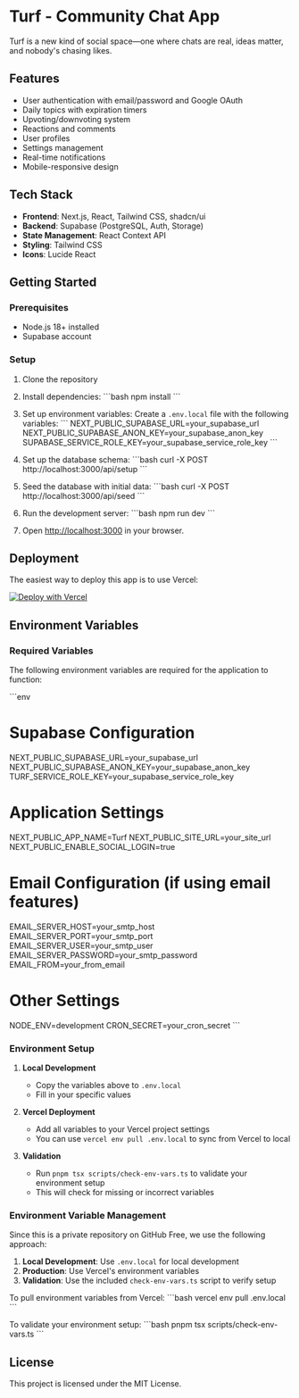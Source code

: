 # Turf - Community Chat App

Turf is a new kind of social space—one where chats are real, ideas matter, and nobody's chasing likes.

## Features

- User authentication with email/password and Google OAuth
- Daily topics with expiration timers
- Upvoting/downvoting system
- Reactions and comments
- User profiles
- Settings management
- Real-time notifications
- Mobile-responsive design

## Tech Stack

- **Frontend**: Next.js, React, Tailwind CSS, shadcn/ui
- **Backend**: Supabase (PostgreSQL, Auth, Storage)
- **State Management**: React Context API
- **Styling**: Tailwind CSS
- **Icons**: Lucide React

## Getting Started

### Prerequisites

- Node.js 18+ installed
- Supabase account

### Setup

1. Clone the repository
2. Install dependencies:
   \`\`\`bash
   npm install
   \`\`\`
3. Set up environment variables:
   Create a `.env.local` file with the following variables:
   \`\`\`
   NEXT_PUBLIC_SUPABASE_URL=your_supabase_url
   NEXT_PUBLIC_SUPABASE_ANON_KEY=your_supabase_anon_key
   SUPABASE_SERVICE_ROLE_KEY=your_supabase_service_role_key
   \`\`\`

4. Set up the database schema:
   \`\`\`bash
   curl -X POST http://localhost:3000/api/setup
   \`\`\`

5. Seed the database with initial data:
   \`\`\`bash
   curl -X POST http://localhost:3000/api/seed
   \`\`\`

6. Run the development server:
   \`\`\`bash
   npm run dev
   \`\`\`

7. Open [http://localhost:3000](http://localhost:3000) in your browser.

## Deployment

The easiest way to deploy this app is to use Vercel:

[![Deploy with Vercel](https://vercel.com/button)](https://vercel.com/new/clone?repository-url=https%3A%2F%2Fgithub.com%2Fyourusername%2Fturf)

## Environment Variables

### Required Variables

The following environment variables are required for the application to function:

\`\`\`env
# Supabase Configuration
NEXT_PUBLIC_SUPABASE_URL=your_supabase_url
NEXT_PUBLIC_SUPABASE_ANON_KEY=your_supabase_anon_key
TURF_SERVICE_ROLE_KEY=your_supabase_service_role_key

# Application Settings
NEXT_PUBLIC_APP_NAME=Turf
NEXT_PUBLIC_SITE_URL=your_site_url
NEXT_PUBLIC_ENABLE_SOCIAL_LOGIN=true

# Email Configuration (if using email features)
EMAIL_SERVER_HOST=your_smtp_host
EMAIL_SERVER_PORT=your_smtp_port
EMAIL_SERVER_USER=your_smtp_user
EMAIL_SERVER_PASSWORD=your_smtp_password
EMAIL_FROM=your_from_email

# Other Settings
NODE_ENV=development
CRON_SECRET=your_cron_secret
\`\`\`

### Environment Setup

1. **Local Development**
   - Copy the variables above to `.env.local`
   - Fill in your specific values

2. **Vercel Deployment**
   - Add all variables to your Vercel project settings
   - You can use `vercel env pull .env.local` to sync from Vercel to local

3. **Validation**
   - Run `pnpm tsx scripts/check-env-vars.ts` to validate your environment setup
   - This will check for missing or incorrect variables

### Environment Variable Management

Since this is a private repository on GitHub Free, we use the following approach:

1. **Local Development**: Use `.env.local` for local development
2. **Production**: Use Vercel's environment variables
3. **Validation**: Use the included `check-env-vars.ts` script to verify setup

To pull environment variables from Vercel:
\`\`\`bash
vercel env pull .env.local
\`\`\`

To validate your environment setup:
\`\`\`bash
pnpm tsx scripts/check-env-vars.ts
\`\`\`

## License

This project is licensed under the MIT License.
